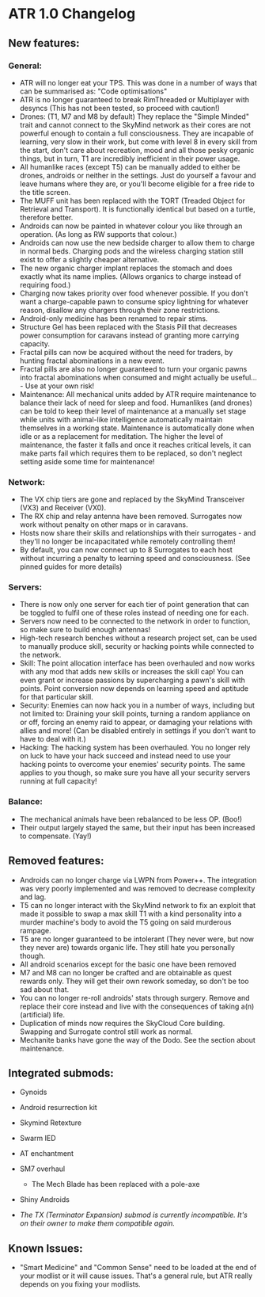 #	ATR 1.0 Changelog

##	New features:

###	General:
- ATR will no longer eat your TPS. This was done in a number of ways that can be summarised as: "Code optimisations"
- ATR is no longer guaranteed to break RimThreaded or Multiplayer with desyncs (This has not been tested, so proceed with caution!)
- Drones: (T1, M7 and M8 by default) They replace the "Simple Minded" trait and cannot connect to the SkyMind network as their cores are not powerful enough to contain a full consciousness. They are incapable of learning, very slow in their work, but come with level 8 in every skill from the start, don't care about recreation, mood and all those pesky organic things, but in turn, T1 are incredibly inefficient in their power usage.
- All humanlike races (except T5) can be manually added to either be drones, androids or neither in the settings. Just do yourself a favour and leave humans where they are, or you'll become eligible for a free ride to the title screen.
- The MUFF unit has been replaced with the TORT (Treaded Object for Retrieval and Transport). It is functionally identical but based on a turtle, therefore better.
- Androids can now be painted in whatever colour you like through an operation. (As long as RW supports that colour.)
- Androids can now use the new bedside charger to allow them to charge in normal beds. Charging pods and the wireless charging station still exist to offer a slightly cheaper alternative.
- The new organic charger implant replaces the stomach and does exactly what its name implies. (Allows organics to charge instead of requiring food.)
- Charging now takes priority over food whenever possible. If you don't want a charge-capable pawn to consume spicy lightning for whatever reason, disallow any chargers through their zone restrictions.
- Android-only medicine has been renamed to repair stims.
- Structure Gel has been replaced with the Stasis Pill that decreases power consumption for caravans instead of granting more carrying capacity.
- Fractal pills can now be acquired without the need for traders, by hunting fractal abominations in a new event.
- Fractal pills are also no longer guaranteed to turn your organic pawns into fractal abominations when consumed and might actually be useful... - Use at your own risk!
- Maintenance: All mechanical units added by ATR require maintenance to balance their lack of need for sleep and food. Humanlikes (and drones) can be told to keep their level of maintenance at a manually set stage while units with animal-like intelligence automatically maintain themselves in a working state. Maintenance is automatically done when idle or as a replacement for meditation. The higher the level of maintenance, the faster it falls and once it reaches critical levels, it can make parts fail which requires them to be replaced, so don't neglect setting aside some time for maintenance!

###	Network:
- The VX chip tiers are gone and replaced by the SkyMind Transceiver (VX3) and Receiver (VX0).
- The RX chip and relay antenna have been removed. Surrogates now work without penalty on other maps or in caravans.
- Hosts now share their skills and relationships with their surrogates - and they'll no longer be incapacitated while remotely controlling them!
- By default, you can now connect up to 8 Surrogates to each host without incurring a penalty to learning speed and consciousness. (See pinned guides for more details)

###	Servers:
- There is now only one server for each tier of point generation that can be toggled to fulfil one of these roles instead of needing one for each.
- Servers now need to be connected to the network in order to function, so make sure to build enough antennas!
- High-tech research benches without a research project set, can be used to manually produce skill, security or hacking points while connected to the network.
- Skill: The point allocation interface has been overhauled and now works with any mod that adds new skills or increases the skill cap! You can even grant or increase passions by supercharging a pawn's skill with points. Point conversion now depends on learning speed and aptitude for that particular skill.
- Security: Enemies can now hack you in a number of ways, including but not limited to: Draining your skill points, turning a random appliance on or off, forcing an enemy raid to appear, or damaging your relations with allies and more! (Can be disabled entirely in settings if you don't want to have to deal with it.)
- Hacking: The hacking system has been overhauled. You no longer rely on luck to have your hack succeed and instead need to use your hacking points to overcome your enemies' security points. The same applies to you though, so make sure you have all your security servers running at full capacity!

###	 Balance:
- The mechanical animals have been rebalanced to be less OP. (Boo!)
- Their output largely stayed the same, but their input has been increased to compensate. (Yay!)

##	Removed features:
- Androids can no longer charge via LWPN from Power++. The integration was very poorly implemented and was removed to decrease complexity and lag.
- T5 can no longer interact with the SkyMind network to fix an exploit that made it possible to swap a max skill T1 with a kind personality into a murder machine's body to avoid the T5 going on said murderous rampage.
- T5 are no longer guaranteed to be intolerant (They never were, but now they never are) towards organic life. They still hate you personally though.
- All android scenarios except for the basic one have been removed
- M7 and M8 can no longer be crafted and are obtainable as quest rewards only. They will get their own rework someday, so don't be too sad about that.
- You can no longer re-roll androids' stats through surgery. Remove and replace their core instead and live with the consequences of taking a(n) (artificial) life.
- Duplication of minds now requires the SkyCloud Core building. Swapping and Surrogate control still work as normal.
- Mechanite banks have gone the way of the Dodo. See the section about maintenance.

##	Integrated submods:
- Gynoids
- Android resurrection kit
- Skymind Retexture
- Swarm IED
- AT enchantment
- SM7 overhaul
	- The Mech Blade has been replaced with a pole-axe
- Shiny Androids 

- _The TX (Terminator Expansion) submod is currently incompatible. It's on their owner to make them compatible again._

##	Known Issues:
- "Smart Medicine" and "Common Sense" need to be loaded at the end of your modlist or it will cause issues. That's a general rule, but ATR really depends on you fixing your modlists.

